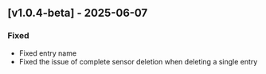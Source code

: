 ## [v1.0.4-beta] - 2025-06-07

### Fixed
- Fixed entry name
- Fixed the issue of complete sensor deletion when deleting a single entry
